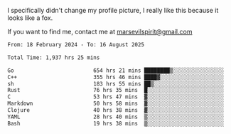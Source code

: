 I specifically didn't change my profile picture, I really like this because it looks like a fox.

If you want to find me, contact me at marsevilspirit@gmail.com

<!--START_SECTION:waka-->

```txt
From: 18 February 2024 - To: 16 August 2025

Total Time: 1,937 hrs 25 mins

Go                         654 hrs 21 mins ████████▒░░░░░░░░░░░░░░░░   33.77 %
C++                        355 hrs 46 mins ████▓░░░░░░░░░░░░░░░░░░░░   18.36 %
sh                         183 hrs 55 mins ██▒░░░░░░░░░░░░░░░░░░░░░░   09.49 %
Rust                       76 hrs 35 mins  █░░░░░░░░░░░░░░░░░░░░░░░░   03.95 %
C                          53 hrs 47 mins  ▓░░░░░░░░░░░░░░░░░░░░░░░░   02.78 %
Markdown                   50 hrs 58 mins  ▓░░░░░░░░░░░░░░░░░░░░░░░░   02.63 %
Clojure                    40 hrs 38 mins  ▓░░░░░░░░░░░░░░░░░░░░░░░░   02.10 %
YAML                       28 hrs 40 mins  ▒░░░░░░░░░░░░░░░░░░░░░░░░   01.48 %
Bash                       19 hrs 38 mins  ▒░░░░░░░░░░░░░░░░░░░░░░░░   01.01 %
```

<!--END_SECTION:waka-->

